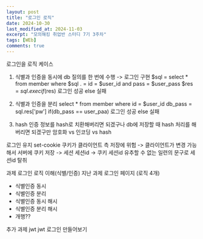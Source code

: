 ```yaml
---
layout: post
title: "로그인 로직"
date: 2024-10-30
last_modified_at: 2024-11-03
excerpt: "모의해킹 취업반 스터디 7기 3주차"
tags: [WEb]
comments: true
---
```


로그인을 로직 케이스
1. 식별과 인증을 동시에
db 질의를 한 번에 수행 -> 로그인 구현
$sql = select * from member where
$sql . = id = $user_id and pass = $user_pass
$res = $sql.exec
if($res) 로그인 성공
else 실패

2. 식별과 인증을 분리
select * from member where id = $user_id
db_pass = sql.res['pw']
if(db_pass == user_paa) 로그인 성공
else 실패

3. hash
인증 정보를 hash로 치환해버리면 되겠구나
db에 저장할 때 hash 처리를 해버리면 되겠구만
암호화 vs 인코딩 vs hash

로그인 유지
set-cookie
쿠키가 클라이언트 측 저장에 위험 -> 클라이언트가 변경 가능해서
서버에 쿠키 저장 -> 세션
세션id -> 쿠키
세션id 유추할 수 없는 일련의 문구로
세션id 탈취

과제
로그인 로직 이해(식별/인증)
지난 과제
로그인 페이지 (로직 4개)
- 식별인증 동시
- 식별인증 분리
- 식별인증 동시 해시
- 식별인증 분리 해시
- 개행??

추가 과제
jwt
jwt 로그인 만들어보기